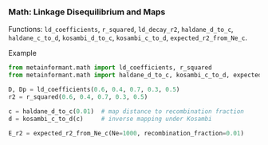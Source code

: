 ### Math: Linkage Disequilibrium and Maps

Functions: `ld_coefficients`, `r_squared`, `ld_decay_r2`, `haldane_d_to_c`, `haldane_c_to_d`, `kosambi_d_to_c`, `kosambi_c_to_d`, `expected_r2_from_Ne_c`.

Example

```python
from metainformant.math import ld_coefficients, r_squared
from metainformant.math import haldane_d_to_c, kosambi_c_to_d, expected_r2_from_Ne_c

D, Dp = ld_coefficients(0.6, 0.4, 0.7, 0.3, 0.5)
r2 = r_squared(0.6, 0.4, 0.7, 0.3, 0.5)

c = haldane_d_to_c(0.01)  # map distance to recombination fraction
d = kosambi_c_to_d(c)     # inverse mapping under Kosambi

E_r2 = expected_r2_from_Ne_c(Ne=1000, recombination_fraction=0.01)
```
